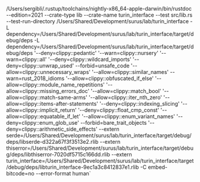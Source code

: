 /Users/sergibli/.rustup/toolchains/nightly-x86_64-apple-darwin/bin/rustdoc --edition=2021 --crate-type lib --crate-name turin_interface --test src/lib.rs --test-run-directory /Users/Shared/Development/surus/lab/turin_interface -L dependency=/Users/Shared/Development/surus/lab/turin_interface/target/debug/deps -L dependency=/Users/Shared/Development/surus/lab/turin_interface/target/debug/deps '--deny=clippy::pedantic' '--warn=clippy::nursery' '--warn=clippy::all' '--deny=clippy::wildcard_imports' '--deny=clippy::unwrap_used' --forbid=unsafe_code '--allow=clippy::unnecessary_wraps' '--allow=clippy::similar_names' --warn=rust_2018_idioms '--allow=clippy::obfuscated_if_else' '--allow=clippy::module_name_repetitions' '--allow=clippy::missing_errors_doc' '--allow=clippy::match_bool' '--allow=clippy::match-same-arms' '--allow=clippy::iter_nth_zero' '--allow=clippy::items-after-statements' '--deny=clippy::indexing_slicing' '--allow=clippy::implicit_return' '--deny=clippy::float_cmp_const' '--allow=clippy::equatable_if_let' '--allow=clippy::enum_variant_names' '--deny=clippy::enum_glob_use' --forbid=bare_trait_objects '--deny=clippy::arithmetic_side_effects' --extern serde=/Users/Shared/Development/surus/lab/turin_interface/target/debug/deps/libserde-d322a67f3f3513e2.rlib --extern thiserror=/Users/Shared/Development/surus/lab/turin_interface/target/debug/deps/libthiserror-7020df5715c166dd.rlib --extern turin_interface=/Users/Shared/Development/surus/lab/turin_interface/target/debug/deps/libturin_interface-9ec1a3c8412837e1.rlib -C embed-bitcode=no --error-format human`